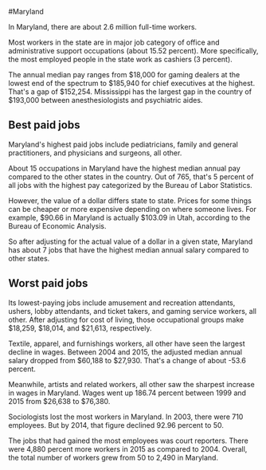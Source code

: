 

#Maryland

In Maryland, there are about 2.6 million full-time workers.


Most workers in the state are in major job category of office and administrative support occupations (about 15.52 percent). More specifically, the most employed people in the state work as cashiers (3 percent).
               
The annual median pay ranges from $18,000 for gaming dealers at the lowest end of the spectrum to  $185,940 for chief executives at the highest. That's a gap of $152,254. Mississippi has the largest gap in the country of $193,000 between anesthesiologists and psychiatric aides.
               
## Best paid jobs
Maryland's highest paid jobs include pediatricians, family and general practitioners, and physicians and surgeons, all other.
               
About 15 occupations in Maryland have the highest median annual pay compared to the other states in the country. Out of 765, that's 5 percent of all jobs with the highest pay categorized by the Bureau of Labor Statistics.
               
However, the value of a dollar differs state to state. Prices for some things can be cheaper or more expensive depending on where someone lives. For example, $90.66 in Maryland is actually $103.09 in Utah, according to the Bureau of Economic Analysis.
               
So after adjusting for the actual value of a dollar in a given state, Maryland has about 7 jobs that have the highest median annual salary compared to other states.
               
## Worst paid jobs

Its lowest-paying jobs include amusement and recreation attendants, ushers, lobby attendants, and ticket takers, and gaming service workers, all other. After adjusting for cost of living, those occupational groups make $18,259,  $18,014, and  $21,613, respectively.
               
Textile, apparel, and furnishings workers, all other have seen the largest decline in wages. Between 2004 and 2015, the adjusted median annual salary dropped from $60,188 to $27,930. That's a change of about -53.6 percent.
               
Meanwhile, artists and related workers, all other saw the sharpest increase in wages in Maryland. Wages went up 186.74 percent between 1999 and 2015 from $26,638 to $76,380.

Sociologists lost the most workers in Maryland. In 2003, there were 710 employees. But by 2014, that figure declined 92.96 percent to 50. 
               
The jobs that had gained the most employees was court reporters. There were 4,880 percent more workers in 2015 as compared to 2004. Overall, the total number of workers grew from 50 to 2,490 in Maryland.
